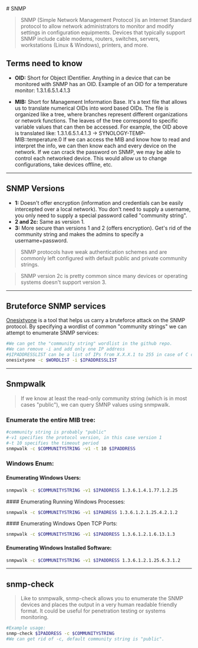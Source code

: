 # SNMP

> SNMP (Simple Network Management Protocol )is an Internet Standard protocol to allow network administrators to monitor and modify settings in configuration equipments. Devices that typically support SNMP include cable modems, routers, switches, servers, workstations (Linux & Windows), printers, and more.

## Terms need to know

* **OID:** Short for Object IDentifier. Anything in a device that can be monitored with SNMP has an OID. Example of an OID for a temperature monitor: 1.3.1.6.5.1.4.1.3

* **MIB:** Short for Management Information Base. It's a text file that allows us to translate numerical OIDs into word based OIDs. The file is organized like a tree, where branches represent different organizations or network functions. The leaves of the tree correspond to specific variable values that can then be accessed. For example, the OID above is translated like: 1.3.1.6.5.1.4.1.3 -> SYNOLOGY-TEMP-MIB::temperature.0 If we can access the MIB and know how to read and interpret the info, we can then know each and every device on the network. If we can crack the password on SNMP, we may be able to control each networked device. This would allow us to change configurations, take devices offline, etc.

_____

## SNMP Versions

* **1:** Doesn't offer encryption (information and credentials can be easily intercepted over a local network). You don't need to supply a username, you only need to supply a special password called "community string".
* **2 and 2c:** Same as version 1.
* **3:** More secure than versions 1 and 2 (offers encryption). Get's rid of the community string and makes the admins to specify a username+password.

> SNMP protocols have weak authentication schemes and are commonly left configured with default public and private community strings.

> SNMP version 2c is pretty common since many devices or operating systems doesn't support version 3.

_____

## Bruteforce SNMP services

[Onesixtyone](https://github.com/trailofbits/onesixtyone) is a tool that helps us carry a bruteforce attack on the SNMP protocol. By specifying a wordlist of common "community strings" we can attempt to enumerate SNMP services:

```bash
#We can get the "community string" wordlist in the github repo.
#We can remove -i and add only one IP address
#$IPADDRESSLIST can be a list of IPs from X.X.X.1 to 255 in case of C class network.
onesixtyone -c $WORDLIST -i $IPADDRESSLIST
```

_____

## Snmpwalk

> If we know at least the read-only community string (which is in most cases "public"), we can query SMNP values using snmpwalk.

### Enumerate the entire MIB tree:

```bash
#community string is probably "public"
#-v1 specifies the protocol version, in this case version 1
#-t 10 specifies the timeout period
snmpwalk -c $COMMUNITYSTRING -v1 -t 10 $IPADDRESS
```
### Windows Enum:
#### Enumerating Windows Users:

```bash
snmpwalk -c $COMMUNITYSTRING -v1 $IPADDRESS 1.3.6.1.4.1.77.1.2.25
```

#### Enumerating Running Windows Processes:
```bash
snmpwalk -c $COMMUNITYSTRING -v1 $IPADRESS 1.3.6.1.2.1.25.4.2.1.2
```

#### Enumerating Windows Open TCP Ports:
```bash
snmpwalk -c $COMMUNITYSTRING -v1 $IPADDRESS 1.3.6.1.2.1.6.13.1.3
```

#### Enumerating Windows Installed Software:
```bash
snmpwalk -c $COMMUNITYSTRING -v1 $IPADDRESS 1.3.6.1.2.1.25.6.3.1.2
```

_____

## snmp-check

> Like to snmpwalk, snmp-check allows you to enumerate the SNMP devices and places the output in a very human readable friendly format. It could be useful for penetration testing or systems monitoring.

```bash
#Example usage:
snmp-check $IPADDRESS -c $COMMUNITYSTRING
#We can get rid of -c, default community string is "public".
```
